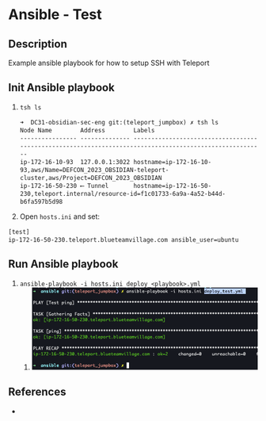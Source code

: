 # Ansible - Test
## Description
Example ansible playbook for how to setup SSH with Teleport

## Init Ansible playbook
1. `tsh ls`
    ```shell
    ➜  DC31-obsidian-sec-eng git:(teleport_jumpbox) ✗ tsh ls
    Node Name        Address        Labels
    ---------------- -------------- --------------------------------------------------------------------------------------------------------
    ip-172-16-10-93  127.0.0.1:3022 hostname=ip-172-16-10-93,aws/Name=DEFCON_2023_OBSIDIAN-teleport-cluster,aws/Project=DEFCON_2023_OBSIDIAN
    ip-172-16-50-230 ⟵ Tunnel       hostname=ip-172-16-50-230,teleport.internal/resource-id=f1c01733-6a9a-4a52-b44d-b6fa597b5d98
    ```
1. Open `hosts.ini` and set:
```
[test]
ip-172-16-50-230.teleport.blueteamvillage.com ansible_user=ubuntu
```

## Run Ansible playbook
1. `ansible-playbook -i hosts.ini deploy_<playbook>.yml`
    1. ![ansible_teleport_ssh](../.img/ansible_teleport_ssh.png)

## References
* []()
